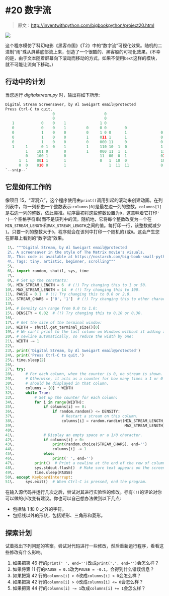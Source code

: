 # #20 数字流

> 原文：<http://inventwithpython.com/bigbookpython/project20.html>

![](img/9d995d63aaead72cad01120081eb8f75.png)

这个程序模仿了科幻电影《黑客帝国》《T2》中的“数字流”可视化效果。随机的二进制“雨”珠从屏幕底部流上来，创造了一个很酷的、黑客般的可视化效果。(不幸的是，由于文本随着屏幕向下滚动而移动的方式，如果不使用`bext`这样的模块，就不可能让流向下移动。)

## 行动中的计划

当您运行 *digitalstream.py* 时，输出将如下所示:

```py
Digital Stream Screensaver, by Al Sweigart email@protected
Press Ctrl-C to quit.
                     0                      0
                     0                      0
   1            0    0    1               1 0                             1
   0            0    0    1         0     0 0        0                    0
   0            1    0    0         0     1 0 0      1               0    1
   0            1    0    0         1     011 1      1               0    1 0
   0            1    0    0         0     000 11     0               0  1 1 0
   1     1      0 1  0    1         1     110 10  1  0               1  0 1 0
         1    101 0       0         1     000 11  1  1               11 1 1 1
         0    100 1       0               11  00  0  1               01     0
      1  1    001 1       1               0   1  10  0               10     0
      0  0    010 0       1                   1  11  11              0      0
`--snip--`
```

## 它是如何工作的

像项目 15，“深洞穴”，这个程序使用由`print()`调用引起的滚动来创建动画。在列列表中，每一列都由一个整数表示:`columns[0]`是最左边一列的整数，`columns[1]`是右边一列的整数，依此类推。程序最初将这些整数设置为`0`，这意味着它打印`' '`(一个空格字符串)而不是该列中的流。随机地，它将每个整数改变为一个在`MIN_STREAM_LENGTH`和`MAX_STREAM_LENGTH`之间的值。每打印一行，该整数就减少`1`。只要一列的整数大于`0`，程序就会在该列中打印一个随机的`1`或`0`。这会产生您在屏幕上看到的“数字流”效果。

```py
 1\. """Digital Stream, by Al Sweigart email@protected
 2\. A screensaver in the style of The Matrix movie's visuals.
 3\. This code is available at https://nostarch.com/big-book-small-python-programming
 4\. Tags: tiny, artistic, beginner, scrolling"""
 5\. 
 6\. import random, shutil, sys, time
 7\. 
 8\. # Set up the constants:
 9\. MIN_STREAM_LENGTH = 6  # (!) Try changing this to 1 or 50.
10\. MAX_STREAM_LENGTH = 14  # (!) Try changing this to 100.
11\. PAUSE = 0.1  # (!) Try changing this to 0.0 or 2.0.
12\. STREAM_CHARS = ['0', '1']  # (!) Try changing this to other characters.
13\. 
14\. # Density can range from 0.0 to 1.0:
15\. DENSITY = 0.02  # (!) Try changing this to 0.10 or 0.30.
16\. 
17\. # Get the size of the terminal window:
18\. WIDTH = shutil.get_terminal_size()[0]
19\. # We can't print to the last column on Windows without it adding a
20\. # newline automatically, so reduce the width by one:
21\. WIDTH -= 1
22\. 
23\. print('Digital Stream, by Al Sweigart email@protected')
24\. print('Press Ctrl-C to quit.')
25\. time.sleep(2)
26\. 
27\. try:
28\.     # For each column, when the counter is 0, no stream is shown.
29\.     # Otherwise, it acts as a counter for how many times a 1 or 0
30\.     # should be displayed in that column.
31\.     columns = [0] * WIDTH
32\.     while True:
33\.         # Set up the counter for each column:
34\.         for i in range(WIDTH):
35\.             if columns[i] == 0:
36\.                 if random.random() <= DENSITY:
37\.                     # Restart a stream on this column.
38\.                     columns[i] = random.randint(MIN_STREAM_LENGTH,
39\.                                                 MAX_STREAM_LENGTH)
40\. 
41\.             # Display an empty space or a 1/0 character.
42\.             if columns[i] > 0:
43\.                 print(random.choice(STREAM_CHARS), end='')
44\.                 columns[i] -= 1
45\.             else:
46\.                 print(' ', end='')
47\.         print()  # Print a newline at the end of the row of columns.
48\.         sys.stdout.flush()  # Make sure text appears on the screen.
49\.         time.sleep(PAUSE)
50\. except KeyboardInterrupt:
51\.     sys.exit()  # When Ctrl-C is pressed, end the program. 
```

在输入源代码并运行几次之后，尝试对其进行实验性的修改。标有`(!)`的评论对你可以做的小改变有建议。你也可以自己想办法做到以下几点:

*   包括除 1 和 0 之外的字符。
*   包括线以外的形状，包括矩形、三角形和菱形。

## 探索计划

试着找出下列问题的答案。尝试对代码进行一些修改，然后重新运行程序，看看这些修改有什么影响。

1.  如果把第 46 行的`print(' ', end='')`改成`print('.', end='')`会怎么样？
2.  如果将第 11 行的`PAUSE = 0.1`改为`PAUSE = -0.1`，会得到什么错误信息？
3.  如果把第 42 行的`columns[i] > 0`改成`columns[i] < 0`会怎么样？
4.  如果把第 42 行的`columns[i] > 0`改成`columns[i] <= 0`会怎么样？
5.  如果把第 44 行的`columns[i] -= 1`改成`columns[i] += 1`会怎么样？
